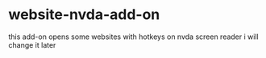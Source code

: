 # website-nvda-add-on
this add-on opens some websites with hotkeys on nvda screen reader
i will change it later
